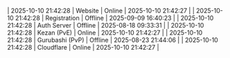 | 2025-10-10 21:42:28 | Website | Online | 2025-10-10 21:42:27 |
| 2025-10-10 21:42:28 | Registration | Offline | 2025-09-09 16:40:23 |
| 2025-10-10 21:42:28 | Auth Server | Offline | 2025-08-18 09:33:31 |
| 2025-10-10 21:42:28 | Kezan (PvE) | Online | 2025-10-10 21:42:27 |
| 2025-10-10 21:42:28 | Gurubashi (PvP) | Offline | 2025-08-23 21:44:06 |
| 2025-10-10 21:42:28 | Cloudflare | Online | 2025-10-10 21:42:27 |
